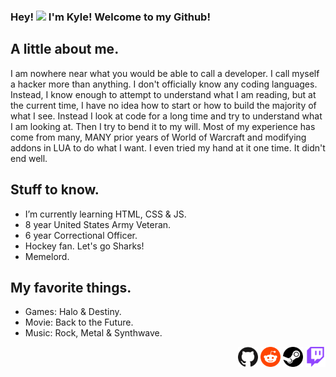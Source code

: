 ### Hey! <img src="https://media.giphy.com/media/hvRJCLFzcasrR4ia7z/giphy.gif" width="25px"> I'm Kyle! Welcome to my Github!

## A little about me.
I am nowhere near what you would be able to call a developer. I call myself a hacker more than anything. I don't officially know any coding languages. Instead, I know enough to attempt to understand what I am reading, but at the current time, I have no idea how to start or how to build the majority of what I see. Instead I look at code for a long time and try to understand what I am looking at. Then I try to bend it to my will. Most of my experience has come from many, MANY prior years of World of Warcraft and modifying addons in LUA to do what I want. I even tried my hand at it one time. It didn't end well.

## Stuff to know.
- I’m currently learning HTML, CSS & JS. 
- 8 year United States Army Veteran.
- 6 year Correctional Officer.
- Hockey fan. Let's go Sharks!
- Memelord.

## My favorite things.
- Games: Halo & Destiny.
- Movie: Back to the Future.
- Music: Rock, Metal & Synthwave.

<p align="right">
  <a href="https://github.com/krevan88"><img alt="GitHub" height="32" width="32" src="assets/github.svg"></a>
  <a href="https://reddit.com/u/waffinz"><img alt="Reddit" height="32" width="32" src="assets/reddit.svg"></a>
  <a href="https://steamcommunity.com/id/krevan88"><img alt="Steam" height="32" width="32" src="assets/steam.svg"></a>
  <a href="https://twitch.tv/kindakrevan"><img alt="Twitch" height="32" width="32" src="assets/twitch.svg"></a>
</p>